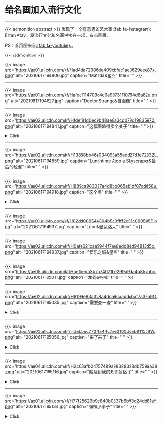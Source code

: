 # 给名画加入流行文化


<!--more-->
---

{{< admonition abstract >}}
发现了一个有意思的艺术家:(fab fa-instagram): [Ertan Atay](https://www.instagram.com/failunfailunmefailun/)，将流行文化和名画拼接在一起，有点意思。

PS：首页图来自[:(fab fa-youtube):](https://www.youtube.com/watch?v=ICxC5ekWnUc)。

{{< /admonition >}}

{{< image src="https://ae01.alicdn.com/kf/Had4da72986de409cbfec1ae0629eee87x.png" alt="20210617194806.jpg" caption="Matilda&星空" title=" " >}}

---

{{< image src="https://ae01.alicdn.com/kf/Hafeef114709c4c0a99731f10764d6a82u.png" alt="20210617194827.jpg" caption="Doctor Strange&自画像" title=" " >}}

---

{{< image src="https://ae02.alicdn.com/kf/Hfdef81d0ec9b48ae8a3cdb79d19835972.png" alt="20210617194841.jpg" caption="这幅画值得卖个关子" title=" " >}}

<details>
<summary>Click</summary>
<p style="color:#00b1ff;text-align:center;"><b>
碧梨&戴珍珠耳环的少女</b></p>
</details>


---

{{< image src="https://ae02.alicdn.com/kf/H13888bb46a034093a55add27d1e72832L.png" alt="20210617194859.jpg" caption="Lunchtime Atop a Skyscraper&最后的晚餐" title=" " >}}

---

{{< image src="https://ae04.alicdn.com/kf/H889ca983037a4d8bb065eb1df07cd858u.png" alt="20210617194918.jpg" caption="这个呢" title=" " >}}

<details>
<summary>Click</summary>
<p style="color:#00b1ff;text-align:center;"><b>
胜利之吻&The Kiss' by Gustav Klimt</b></p>
</details>


---

{{< image src="https://ae01.alicdn.com/kf/H82dd008546304b5c9ffff2e91e889505P.png" alt="20210617194937.jpg" caption="Leon&曼达洛人" title=" " >}}

---

{{< image src="https://ae02.alicdn.com/kf/H0afe621caa5944f7aa8edd8dd94813d5o.png" alt="20210617194937.jpg" caption="爱乐之城&星空" title=" " >}}

---

{{< image src="https://ae05.alicdn.com/kf/Haef5eda3b7b74071be299a9da4b857bbc.png" alt="20210617195011.jpg" caption="龙妈&呐喊" title=" " >}}

---

{{< image src="https://ae02.alicdn.com/kf/H8199e83a328a4dca9caaddcbaf7a39a9G.png" alt="20210617195035.jpg" caption="需要查一查" title=" " >}}

<details>
<summary>Click</summary>
<p style="color:#00b1ff;text-align:center;"><b>老白&王座上的拿破仑一世</b></p>
</details>



---

{{< image src="https://ae03.alicdn.com/kf/Hdeb5ec773f1a44c7ae3183ddab911558W.png" alt="20210617195056.jpg" caption="来了来了" title=" " >}}

<details>
<summary>Click</summary>
<div>
致敬名画怎么能没有《创造亚当》呢？还有昆汀这个足控。
<blockquote>and god created foot! Tag your foot loving friends like Tarantino! 👠</blockquote>
顺带@新海诚。
  </div>
</details>



---

{{< image src="https://ae04.alicdn.com/kf/H2c03afb24757489a98328328db7599a38.png" alt="20210617195116.jpg" caption="触及到我的知识盲区了" title=" " >}}

<details>
<summary>Click</summary>
<p style="color:#00b1ff;text-align:center;"><b><i>Meeting of thirty-five heads of expression</i></b></p>
</details>



---

{{< image src="https://ae01.alicdn.com/kf/H77f25629b9e840b0837b6b93d24dd81aY.png" alt="20210617195134.jpg" caption="嘿嘿小李子" title=" " >}}



<details>
<summary>Click</summary>
<p style="color:#00b1ff;text-align:center;"><b><i>The Wolf of Wall Street</i> & <i>The quiet pet</i></b></p>
</details>


